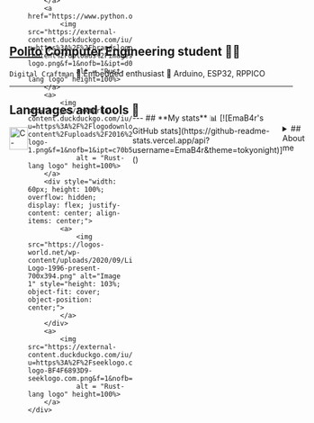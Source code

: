## [Polito](https://www.polito.it) Computer Engineering student 👩‍💻 

`Digital Craftman`
💾 Embedded enthusiast
👾 Arduino, ESP32, RPPICO

---
## **Languages and tools** 🧰
<html>
    <div style="width: 525px; height: 40px;display: flex; justify-content: space-between; align-items: center;">
        <a>
            <img src="https://external-content.duckduckgo.com/iu/?u=https%3A%2F%2Fwww.pngkit.com%2Fpng%2Ffull%2F101-1010012_download-png.png&f=1&nofb=1&ipt=c59609bc0540269d0897694fd35ef39e9fe8d85d3554e39d9f13c1fb6bccae3e&ipo=images"
                alt = "C-lang logo" height=100%>
        </a>
        
        <a href="https://c3-lang.org/">
            <img src="https://c3-lang.org/logo.svg"
                alt = "Rust-lang logo" height=100%>
        </a>
        <a href="https://www.rust-lang.org/">
            <img src="https://external-content.duckduckgo.com/iu/?u=https%3A%2F%2Flogodix.com%2Flogo%2F700854.png&f=1&nofb=1&ipt=8c64c8ad080d73f21aeb68275b8bdc6a962f5ee2b155a7c45e35e94c2aa40906&ipo=images"
                alt = "Rust-lang logo" height=100%>
        </a>
        <a href="https://www.python.org/">
            <img src="https://external-content.duckduckgo.com/iu/?u=https%3A%2F%2Fbrandslogos.com%2Fwp-content%2Fuploads%2Fimages%2Flarge%2Fpython-logo.png&f=1&nofb=1&ipt=d002c245b1a5ee31ee5266cd40adaa7fe8a1b0a7593410375c3ac933ffcd810c&ipo=images"
                alt = "Rust-lang logo" height=100%>
        </a>
        <a>
            <img src="https://external-content.duckduckgo.com/iu/?u=https%3A%2F%2Flogodownload.org%2Fwp-content%2Fuploads%2F2016%2F10%2Fhtml5-logo-1.png&f=1&nofb=1&ipt=c70b53177418fcb82a4b4c0401ade5247a4ab511a6372c063babc59d00568e62&ipo=images"
                alt = "Rust-lang logo" height=100%>
        </a>
        <div style="width: 60px; height: 100%; overflow: hidden; display: flex; justify-content: center; align-items: center;">
            <a>
                <img src="https://logos-world.net/wp-content/uploads/2020/09/Linux-Logo-1996-present-700x394.png" alt="Image 1" style="height: 103%; object-fit: cover; object-position: center;">
            </a>
        </div>
        <a>
            <img src="https://external-content.duckduckgo.com/iu/?u=https%3A%2F%2Fseeklogo.com%2Fimages%2FB%2Fbash-logo-BF4F6893D9-seeklogo.com.png&f=1&nofb=1&ipt=68d243c370ef2189b259582bcf0b7f3f2c6bca81c1d33341f8098e3432e763c7&ipo=images"
                alt = "Rust-lang logo" height=100%>
        </a>
    </div>

</html>
---
## **My stats** 📊
[![EmaB4r's GitHub stats](https://github-readme-stats.vercel.app/api?username=EmaB4r&theme=tokyonight)]()

<details>
  <summary>## About me</summary>
  <p>I started programming when i was 13 using Arduinos and never stopped.
      I'm really passionate about finding solutions for hard problems and coding embedded systems.
      Built a <a href="https://www.youtube.com/watch?v=LnzuMJLZRdU" target="_blank">BE6502</a> and made myself an <a href = "https://github.com/EmaB4r/Arduino_EEPROM_programmer">EEPROM programmer</a> for it (reddit post <a href = "https://www.reddit.com/r/beneater/comments/1bno6kd/the_beginning_of_my_journey/">here</a>)</p>
</details>
